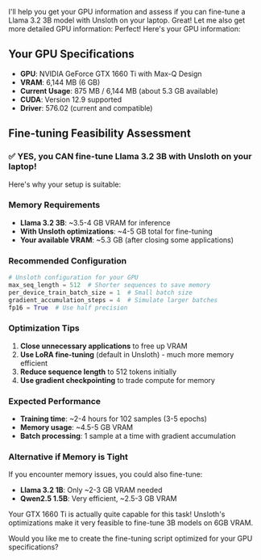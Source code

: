 I'll help you get your GPU information and assess if you can fine-tune a Llama 3.2 3B model with Unsloth on your laptop. Great! Let me also get more detailed GPU information: Perfect! Here's your GPU information:

## **Your GPU Specifications**
- **GPU**: NVIDIA GeForce GTX 1660 Ti with Max-Q Design
- **VRAM**: 6,144 MB (6 GB)
- **Current Usage**: 875 MB / 6,144 MB (about 5.3 GB available)
- **CUDA**: Version 12.9 supported
- **Driver**: 576.02 (current and compatible)

## **Fine-tuning Feasibility Assessment**

### **✅ YES, you CAN fine-tune Llama 3.2 3B with Unsloth on your laptop!**

Here's why your setup is suitable:

### **Memory Requirements**
- **Llama 3.2 3B**: ~3.5-4 GB VRAM for inference
- **With Unsloth optimizations**: ~4-5 GB total for fine-tuning
- **Your available VRAM**: ~5.3 GB (after closing some applications)

### **Recommended Configuration**
```python
# Unsloth configuration for your GPU
max_seq_length = 512  # Shorter sequences to save memory
per_device_train_batch_size = 1  # Small batch size
gradient_accumulation_steps = 4  # Simulate larger batches
fp16 = True  # Use half precision
```

### **Optimization Tips**
1. **Close unnecessary applications** to free up VRAM
2. **Use LoRA fine-tuning** (default in Unsloth) - much more memory efficient
3. **Reduce sequence length** to 512 tokens initially
4. **Use gradient checkpointing** to trade compute for memory

### **Expected Performance**
- **Training time**: ~2-4 hours for 102 samples (3-5 epochs)
- **Memory usage**: ~4.5-5 GB VRAM
- **Batch processing**: 1 sample at a time with gradient accumulation

### **Alternative if Memory is Tight**
If you encounter memory issues, you could also fine-tune:
- **Llama 3.2 1B**: Only ~2-3 GB VRAM needed
- **Qwen2.5 1.5B**: Very efficient, ~2.5-3 GB VRAM

Your GTX 1660 Ti is actually quite capable for this task! Unsloth's optimizations make it very feasible to fine-tune 3B models on 6GB VRAM.

Would you like me to create the fine-tuning script optimized for your GPU specifications?